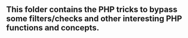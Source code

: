 ## This folder contains the PHP tricks to bypass some filters/checks and other interesting PHP functions and concepts.